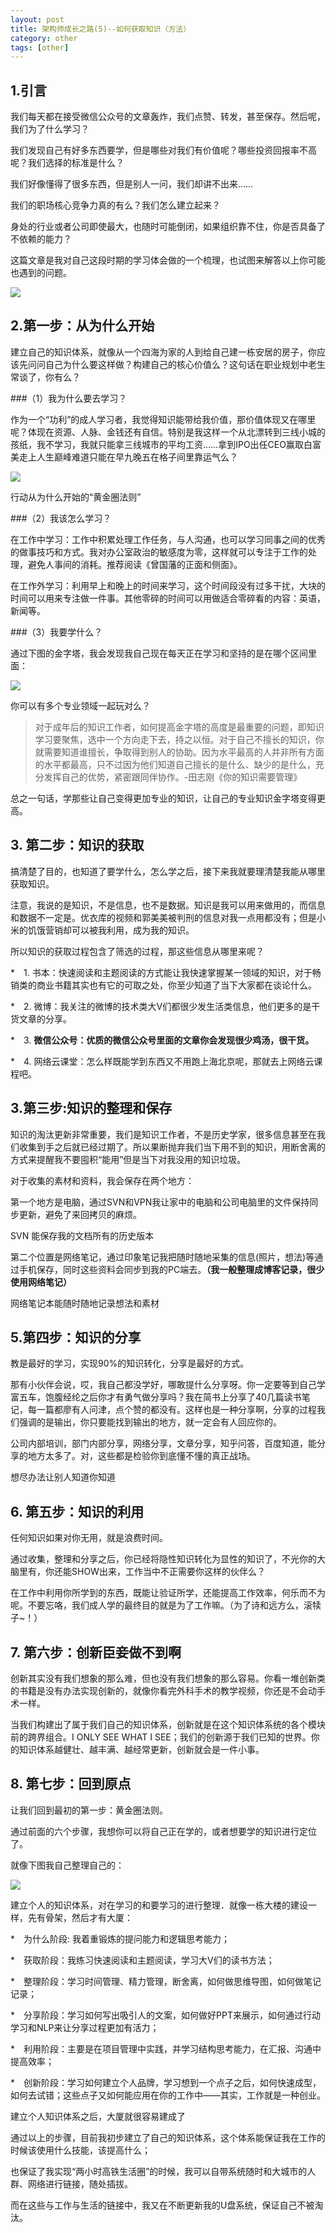```yaml
---
layout: post
title: 架构师成长之路(5)--如何获取知识（方法）
category: other
tags: [other]
---
```


## 1.引言

我们每天都在接受微信公众号的文章轰炸，我们点赞、转发，甚至保存。然后呢，我们为了什么学习？

我们发现自己有好多东西要学，但是哪些对我们有价值呢？哪些投资回报率不高呢？我们选择的标准是什么？

我们好像懂得了很多东西，但是别人一问，我们却讲不出来……

我们的职场核心竞争力真的有么？我们怎么建立起来？

身处的行业或者公司即使最大，也随时可能倒闭，如果组织靠不住，你是否具备了不依赖的能力？

这篇文章是我对自己这段时期的学习体会做的一个梳理，也试图来解答以上你可能也遇到的问题。

![](http://img.blog.csdn.net/20151224104846300)

## 2.第一步：从为什么开始

建立自己的知识体系，就像从一个四海为家的人到给自己建一栋安居的房子，你应该先问问自己为什么要这样做？构建自己的核心价值么？这句话在职业规划中老生常谈了，你有么？

###（1）我为什么要去学习？

作为一个“功利”的成人学习者，我觉得知识能带给我价值，那价值体现又在哪里呢？体现在资源、人脉、金钱还有自信。特别是我这样一个从北漂转到三线小城的孩纸，我不学习，我就只能拿三线城市的平均工资……拿到IPO出任CEO赢取白富美走上人生巅峰难道只能在早九晚五在格子间里靠运气么？

![](http://img.blog.csdn.net/20151224104942510)

行动从为什么开始的“黄金圈法则”

###（2）我该怎么学习？

在工作中学习：工作中积累处理工作任务，与人沟通，也可以学习同事之间的优秀的做事技巧和方式。我对办公室政治的敏感度为零，这样就可以专注于工作的处理，避免人事间的消耗。推荐阅读《曾国藩的正面和侧面》。

在工作外学习：利用早上和晚上的时间来学习，这个时间段没有过多干扰，大块的时间可以用来专注做一件事。其他零碎的时间可以用做适合零碎看的内容：英语，新闻等。

###（3）我要学什么？

通过下图的金字塔，我会发现我自己现在每天正在学习和坚持的是在哪个区间里面：

![](http://img.blog.csdn.net/20151224104959757)

你可以有多个专业领域一起玩对么？

> 对于成年后的知识工作者，如何提高金字塔的高度是最重要的问题，即知识学习要聚焦，选中一个方向走下去，持之以恒。对于自己不擅长的知识，你就需要知道谁擅长，争取得到别人的协助。因为水平最高的人并非所有方面的水平都最高，只不过因为他们知道自己擅长的是什么、缺少的是什么，充分发挥自己的优势，紧密跟同伴协作。-田志刚《你的知识需要管理》

总之一句话，学那些让自己变得更加专业的知识，让自己的专业知识金字塔变得更高。

## 3. 第二步：知识的获取

搞清楚了目的，也知道了要学什么，怎么学之后，接下来我就要理清楚我能从哪里获取知识。

注意，我说的是知识，不是信息，也不是数据。知识是我可以用来做用的，而信息和数据不一定是。优衣库的视频和郭美美被判刑的信息对我一点用都没有；但是小米的饥饿营销却可以被我利用，成为我的知识。

所以知识的获取过程包含了筛选的过程，那这些信息从哪里来呢？

*　1. 书本：快速阅读和主题阅读的方式能让我快速掌握某一领域的知识，对于畅销类的商业书籍其实也有它的可取之处，你至少知道了当下大家都在谈论什么。

*　2. 微博：我关注的微博的技术类大V们都很少发生活类信息，他们更多的是干货文章的分享。

*　3. **微信公众号：优质的微信公众号里面的文章你会发现很少鸡汤，很干货。**

*　4.  网络云课堂：怎么样既能学到东西又不用跑上海北京呢，那就去上网络云课程吧。

## 3.第三步:知识的整理和保存

知识的淘汰更新非常重要，我们是知识工作者，不是历史学家，很多信息甚至在我们收集到手之后就已经过期了。所以果断抛弃我们当下用不到的知识，用断舍离的方式来提醒我不要囤积“能用”但是当下对我没用的知识垃圾。

对于收集的素材和资料，我会保存在两个地方：

第一个地方是电脑，通过SVN和VPN我让家中的电脑和公司电脑里的文件保持同步更新，避免了来回拷贝的麻烦。

SVN 能保存我的文档所有的历史版本

第二个位置是网络笔记，通过印象笔记我把随时随地采集的信息(照片，想法)等通过手机保存，同时这些资料会同步到我的PC端去。**（我一般整理成博客记录，很少使用网络笔记）**

网络笔记本能随时随地记录想法和素材

## 5.第四步：知识的分享

教是最好的学习，实现90%的知识转化，分享是最好的方式。

那有小伙伴会说，哎，我自己都没学好，哪敢提什么分享呀。你一定要等到自己学富五车，饱腹经纶之后你才有勇气做分享吗？我在简书上分享了40几篇读书笔记，每一篇都廖有人问津，点个赞的都没有。这样也是一种分享啊，分享的过程我们强调的是输出，你只要能找到输出的地方，就一定会有人回应你的。

公司内部培训，部门内部分享，网络分享，文章分享，知乎问答，百度知道，能分享的地方太多了。对，这些都是检验你到底懂不懂的真正战场。

想尽办法让别人知道你知道

## 6. 第五步：知识的利用

任何知识如果对你无用，就是浪费时间。

通过收集，整理和分享之后，你已经将隐性知识转化为显性的知识了，不光你的大脑里有，你还能SHOW出来，工作当中不正需要你这样的伙伴么？

在工作中利用你所学到的东西，既能让验证所学，还能提高工作效率，何乐而不为呢。不要忘咯，我们成人学的最终目的就是为了工作嘛。（为了诗和远方么，滚犊子~！）

## 7. 第六步：创新臣妾做不到啊

创新其实没有我们想象的那么难，但也没有我们想象的那么容易。你看一堆创新类的书籍是没有办法实现创新的，就像你看完外科手术的教学视频，你还是不会动手术一样。

当我们构建出了属于我们自己的知识体系，创新就是在这个知识体系统的各个模块前的跨界组合。I ONLY SEE WHAT I SEE；我们的创新源于我们已知的世界。你的知识体系越健壮、越丰满、越经常更新，创新就会是一件小事。

## 8. 第七步：回到原点

让我们回到最初的第一步：黄金圈法则。

通过前面的六个步骤，我想你可以将自己正在学的，或者想要学的知识进行定位了。

就像下图我自己整理自己的：

![](http://img.blog.csdn.net/20151224105217296)

建立个人的知识体系，对在学习的和要学习的进行整理．就像一栋大楼的建设一样，先有骨架，然后才有大厦：

*　为什么阶段: 我着重锻炼的提问能力和逻辑思考能力；

*　获取阶段：我练习快速阅读和主题阅读，学习大V们的读书方法；

*　整理阶段：学习时间管理、精力管理，断舍离，如何做思维导图，如何做笔记记录；

*　分享阶段：学习如何写出吸引人的文案，如何做好PPT来展示，如何通过行动学习和NLP来让分享过程更加有活力；

*　利用阶段：主要是在项目管理中实践，并学习结构思考能力，在汇报、沟通中提高效率；

*　创新阶段：学习如何建立个人品牌，学习想到一个点子之后，如何快速成型，如何去试错；这些点子又如何能应用在你的工作中——其实，工作就是一种创业。

建立个人知识体系之后，大厦就很容易建成了

通过以上的步骤，目前我初步建立了自己的知识体系，这个体系能保证我在工作的时候该使用什么技能，该提高什么；

也保证了我实现“两小时高铁生活圈”的时候，我可以自带系统随时和大城市的人群、网络进行链接，随处插拔。

而在这些与工作与生活的链接中，我又在不断更新我的U盘系统，保证自己不被淘汰。
